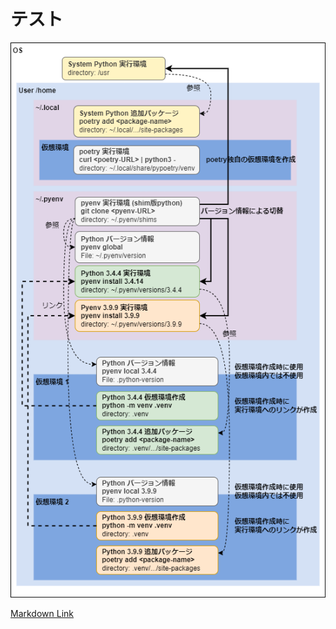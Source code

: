 <!--
title:   テスト
tags:    test
-->

# テスト

![Image Link](qiita/img/python_dev_env.drawio.png)

[Markdown Link](qiita/io_monad_story.md)
